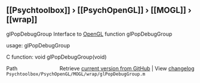 ## [[Psychtoolbox]] &#8250; [[PsychOpenGL]] &#8250; [[MOGL]] &#8250; [[wrap]]

glPopDebugGroup  Interface to [OpenGL](OpenGL) function glPopDebugGroup  
  
usage:  glPopDebugGroup  
  
C function:  void glPopDebugGroup(void)  




<div class="code_header" style="text-align:right;">
  <span style="float:left;">Path&nbsp;&nbsp;</span> <span class="counter">Retrieve <a href=
  "https://raw.github.com/Psychtoolbox-3/Psychtoolbox-3/beta/Psychtoolbox/PsychOpenGL/MOGL/wrap/glPopDebugGroup.m">current version from GitHub</a> | View <a href=
  "https://github.com/Psychtoolbox-3/Psychtoolbox-3/commits/beta/Psychtoolbox/PsychOpenGL/MOGL/wrap/glPopDebugGroup.m">changelog</a></span>
</div>
<div class="code">
  <code>Psychtoolbox/PsychOpenGL/MOGL/wrap/glPopDebugGroup.m</code>
</div>

